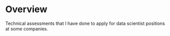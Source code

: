 # Overview

Technical assessments that I have done to apply for data scientist positions at some companies.
